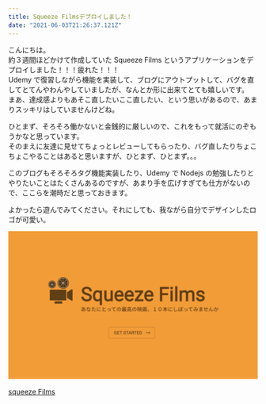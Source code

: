 ```yaml
---
title: Squeeze Filmsデプロイしました！
date: "2021-06-03T21:26:37.121Z"
---
```


こんにちは。  
約３週間ほどかけて作成していた Squeeze Films というアプリケーションをデプロイしました！！！疲れた！！！  
Udemy で復習しながら機能を実装して、ブログにアウトプットして、バグを直してとてんやわんやしていましたが、なんとか形に出来てとても嬉しいです。  
まあ、達成感よりもあそこ直したいここ直したい、という思いがあるので、あまりスッキリはしていませんけどね。

ひとまず、そろそろ働かないと金銭的に厳しいので、これをもって就活にのぞもうかなと思っています。  
そのまえに友達に見せてちょっとレビューしてもらったり、バグ直したりちょこちょこやることはあると思いますが、ひとまず、ひとまず。。。

このブログもそろそろタグ機能実装したり、Udemy で Nodejs の勉強したりとやりたいことはたくさんあるのですが、あまり手を広げすぎても仕方がないので、ここらを潮時だと思っておきます。

よかったら遊んでみてください。それにしても、我ながら自分でデザインしたロゴが可愛い。

![input](input.png)

[squeeze Films](https://squeeze-films.web.app/)
